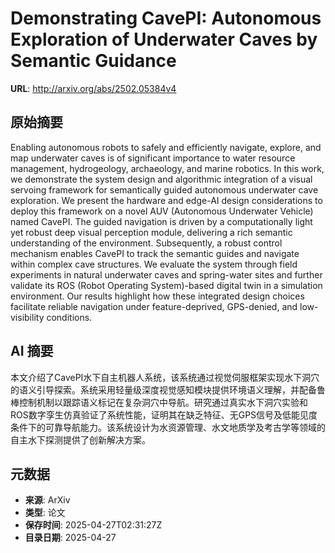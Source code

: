 # Demonstrating CavePI: Autonomous Exploration of Underwater Caves by Semantic Guidance

**URL**: http://arxiv.org/abs/2502.05384v4

## 原始摘要

Enabling autonomous robots to safely and efficiently navigate, explore, and
map underwater caves is of significant importance to water resource management,
hydrogeology, archaeology, and marine robotics. In this work, we demonstrate
the system design and algorithmic integration of a visual servoing framework
for semantically guided autonomous underwater cave exploration. We present the
hardware and edge-AI design considerations to deploy this framework on a novel
AUV (Autonomous Underwater Vehicle) named CavePI. The guided navigation is
driven by a computationally light yet robust deep visual perception module,
delivering a rich semantic understanding of the environment. Subsequently, a
robust control mechanism enables CavePI to track the semantic guides and
navigate within complex cave structures. We evaluate the system through field
experiments in natural underwater caves and spring-water sites and further
validate its ROS (Robot Operating System)-based digital twin in a simulation
environment. Our results highlight how these integrated design choices
facilitate reliable navigation under feature-deprived, GPS-denied, and
low-visibility conditions.


## AI 摘要

本文介绍了CavePI水下自主机器人系统，该系统通过视觉伺服框架实现水下洞穴的语义引导探索。系统采用轻量级深度视觉感知模块提供环境语义理解，并配备鲁棒控制机制以跟踪语义标记在复杂洞穴中导航。研究通过真实水下洞穴实验和ROS数字孪生仿真验证了系统性能，证明其在缺乏特征、无GPS信号及低能见度条件下的可靠导航能力。该系统设计为水资源管理、水文地质学及考古学等领域的自主水下探测提供了创新解决方案。

## 元数据

- **来源**: ArXiv
- **类型**: 论文
- **保存时间**: 2025-04-27T02:31:27Z
- **目录日期**: 2025-04-27
